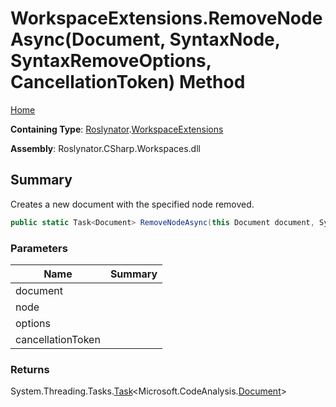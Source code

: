 # WorkspaceExtensions\.RemoveNodeAsync\(Document, SyntaxNode, SyntaxRemoveOptions, CancellationToken\) Method

[Home](../../../README.md)

**Containing Type**: [Roslynator](../../README.md)\.[WorkspaceExtensions](../README.md)

**Assembly**: Roslynator\.CSharp\.Workspaces\.dll

## Summary

Creates a new document with the specified node removed\.

```csharp
public static Task<Document> RemoveNodeAsync(this Document document, SyntaxNode node, SyntaxRemoveOptions options, CancellationToken cancellationToken = default(CancellationToken))
```

### Parameters

| Name | Summary |
| ---- | ------- |
| document | |
| node | |
| options | |
| cancellationToken | |

### Returns

System\.Threading\.Tasks\.[Task](https://docs.microsoft.com/en-us/dotnet/api/system.threading.tasks.task-1)\<Microsoft\.CodeAnalysis\.[Document](https://docs.microsoft.com/en-us/dotnet/api/microsoft.codeanalysis.document)>

